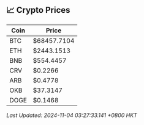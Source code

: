 ## 📈 Crypto Prices

| Coin | Price |
| ---- | ----- |
| BTC | $68457.7104 |
| ETH | $2443.1513 |
| BNB | $554.4457 |
| CRV | $0.2266 |
| ARB | $0.4778 |
| OKB | $37.3147 |
| DOGE | $0.1468 |

_Last Updated: 2024-11-04 03:27:33.141 +0800 HKT_